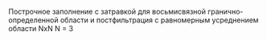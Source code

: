 Построчное заполнение с затравкой для восьмисвязной гранично-определенной области и постфильтрация с равномерным усреднением области NхN N = 3
